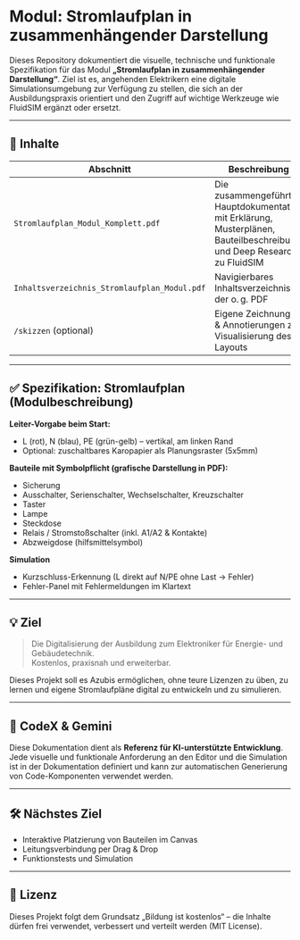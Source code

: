 
# Modul: Stromlaufplan in zusammenhängender Darstellung

Dieses Repository dokumentiert die visuelle, technische und funktionale Spezifikation für das Modul **„Stromlaufplan in zusammenhängender Darstellung“**. Ziel ist es, angehenden Elektrikern eine digitale Simulationsumgebung zur Verfügung zu stellen, die sich an der Ausbildungspraxis orientiert und den Zugriff auf wichtige Werkzeuge wie FluidSIM ergänzt oder ersetzt.

---

## 📄 Inhalte

| Abschnitt | Beschreibung |
|----------|--------------|
| `Stromlaufplan_Modul_Komplett.pdf` | Die zusammengeführte Hauptdokumentation mit Erklärung, Musterplänen, Bauteilbeschreibung und Deep Research zu FluidSIM |
| `Inhaltsverzeichnis_Stromlaufplan_Modul.pdf` | Navigierbares Inhaltsverzeichnis der o. g. PDF |
| `/skizzen` (optional) | Eigene Zeichnungen & Annotierungen zur Visualisierung des Layouts |

---

## ✅ Spezifikation: Stromlaufplan (Modulbeschreibung)

**Leiter-Vorgabe beim Start:**
- L (rot), N (blau), PE (grün-gelb) – vertikal, am linken Rand
- Optional: zuschaltbares Karopapier als Planungsraster (5x5mm)

**Bauteile mit Symbolpflicht (grafische Darstellung in PDF):**
- Sicherung
- Ausschalter, Serienschalter, Wechselschalter, Kreuzschalter
- Taster
- Lampe
- Steckdose
- Relais / Stromstoßschalter (inkl. A1/A2 & Kontakte)
- Abzweigdose (hilfsmittelsymbol)

**Simulation**
- Kurzschluss-Erkennung (L direkt auf N/PE ohne Last → Fehler)
- Fehler-Panel mit Fehlermeldungen im Klartext

---

## 💡 Ziel

> Die Digitalisierung der Ausbildung zum Elektroniker für Energie- und Gebäudetechnik.  
> Kostenlos, praxisnah und erweiterbar.

Dieses Projekt soll es Azubis ermöglichen, ohne teure Lizenzen zu üben, zu lernen und eigene Stromlaufpläne digital zu entwickeln und zu simulieren.

---

## 🤖 CodeX & Gemini

Diese Dokumentation dient als **Referenz für KI-unterstützte Entwicklung**.  
Jede visuelle und funktionale Anforderung an den Editor und die Simulation ist in der Dokumentation definiert und kann zur automatischen Generierung von Code-Komponenten verwendet werden.

---

## 🛠️ Nächstes Ziel

- Interaktive Platzierung von Bauteilen im Canvas
- Leitungsverbindung per Drag & Drop
- Funktionstests und Simulation

---

## 🔖 Lizenz

Dieses Projekt folgt dem Grundsatz „Bildung ist kostenlos“ – die Inhalte dürfen frei verwendet, verbessert und verteilt werden (MIT License).
